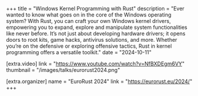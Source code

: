 +++
title = "Windows Kernel Programming with Rust"
description = "Ever wanted to know what goes on in the core of the Windows operating system? With Rust, you can craft your own Windows kernel drivers, empowering you to expand, explore and manipulate system functionalities like never before. It’s not just about developing hardware drivers; it opens doors to root kits, game hacks, antivirus solutions, and more. Whether you’re on the defensive or exploring offensive tactics, Rust in kernel programming offers a versatile toolkit."
date = "2024-10-11"

[extra.video]
link = "https://www.youtube.com/watch?v=NfBXDEgm6VY"
thumbnail = "/images/talks/eurorust2024.png"

[extra.organizer]
name = "EuroRust 2024"
link = "https://eurorust.eu/2024/"
+++

